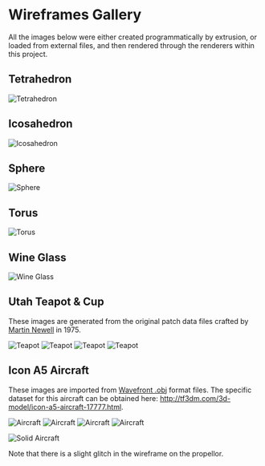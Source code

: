 # Wireframes Gallery

All the images below were either created programmatically by extrusion, or loaded from external files,
and then rendered through the renderers within this project.

## Tetrahedron

![Tetrahedron](https://raw.github.com/rm-hull/wireframes/master/doc/gallery/transparent/tetrahedron.png)

## Icosahedron

![Icosahedron](https://raw.github.com/rm-hull/wireframes/master/doc/gallery/transparent/icosahedron.png)

## Sphere

![Sphere](https://raw.github.com/rm-hull/wireframes/master/doc/gallery/transparent/sphere.png)

## Torus

![Torus](https://raw.github.com/rm-hull/wireframes/master/doc/gallery/transparent/torus.png)

## Wine Glass

![Wine Glass](https://raw.github.com/rm-hull/wireframes/master/doc/gallery/transparent/wineglass.png)

## Utah Teapot & Cup

These images are generated from the original patch data files crafted by 
[Martin Newell](https://en.wikipedia.org/wiki/Martin_Newell_%28computer_scientist%29) in 1975.

![Teapot](https://raw.github.com/rm-hull/wireframes/master/doc/gallery/transparent/teapot.png)
![Teapot](https://raw.github.com/rm-hull/wireframes/master/doc/gallery/translucent/teapot.png)
![Teapot](https://raw.github.com/rm-hull/wireframes/master/doc/gallery/opaque/teapot.png)
![Teapot](https://raw.github.com/rm-hull/wireframes/master/doc/gallery/shaded/teapot.png)

## Icon A5 Aircraft

These images are imported from [Wavefront .obj](https://en.wikipedia.org/wiki/Wavefront_.obj_file) format
files. The specific dataset for this aircraft can be obtained here: http://tf3dm.com/3d-model/icon-a5-aircraft-17777.html.

![Aircraft](https://raw.github.com/rm-hull/wireframes/master/doc/gallery/transparent/icon-a5.png)
![Aircraft](https://raw.github.com/rm-hull/wireframes/master/doc/gallery/translucent/icon-a5.png)
![Aircraft](https://raw.github.com/rm-hull/wireframes/master/doc/gallery/opaque/icon-a5.png)
![Aircraft](https://raw.github.com/rm-hull/wireframes/master/doc/gallery/shaded/icon-a5.png)

![Solid Aircraft](https://raw.github.com/rm-hull/wireframes/master/doc/gallery/solid-icon-a5.png)

Note that there is a slight glitch in the wireframe on the propellor.
